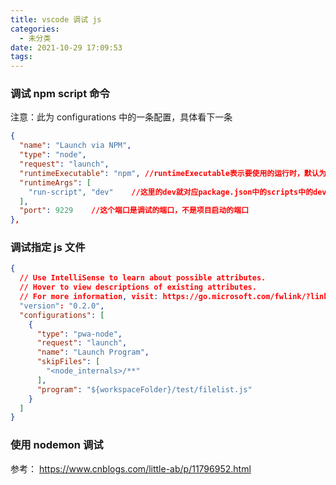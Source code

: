 ```yaml
---
title: vscode 调试 js
categories:
  - 未分类
date: 2021-10-29 17:09:53
tags:
---
```

### 调试 npm script 命令
注意：此为 configurations 中的一条配置，具体看下一条
```json
{
  "name": "Launch via NPM",
  "type": "node",
  "request": "launch",
  "runtimeExecutable": "npm", //runtimeExecutable表示要使用的运行时，默认为node，这里我们配置成了npm
  "runtimeArgs": [
    "run-script", "dev"    //这里的dev就对应package.json中的scripts中的dev
  ],
  "port": 9229    //这个端口是调试的端口，不是项目启动的端口
},
```

### 调试指定 js 文件
```json
{
  // Use IntelliSense to learn about possible attributes.
  // Hover to view descriptions of existing attributes.
  // For more information, visit: https://go.microsoft.com/fwlink/?linkid=830387
  "version": "0.2.0",
  "configurations": [
    {
      "type": "pwa-node",
      "request": "launch",
      "name": "Launch Program",
      "skipFiles": [
        "<node_internals>/**"
      ],
      "program": "${workspaceFolder}/test/filelist.js"
    }
  ]
}

```
### 使用 nodemon 调试



参考：
https://www.cnblogs.com/little-ab/p/11796952.html